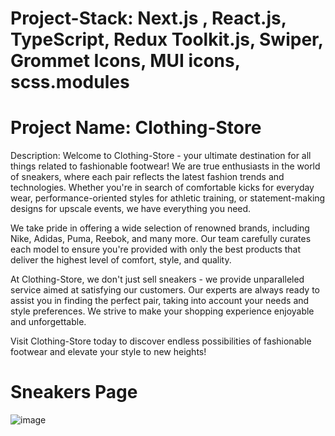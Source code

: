# Project-Stack: Next.js , React.js, TypeScript, Redux Toolkit.js, Swiper, Grommet Icons, MUI icons, scss.modules

# Project Name: Clothing-Store

Description: Welcome to Clothing-Store - your ultimate destination for all things related to fashionable footwear! We are true enthusiasts in the world of sneakers, where each pair reflects the latest fashion trends and technologies. Whether you're in search of comfortable kicks for everyday wear, performance-oriented styles for athletic training, or statement-making designs for upscale events, we have everything you need.

We take pride in offering a wide selection of renowned brands, including Nike, Adidas, Puma, Reebok, and many more. Our team carefully curates each model to ensure you're provided with only the best products that deliver the highest level of comfort, style, and quality.

At Clothing-Store, we don't just sell sneakers - we provide unparalleled service aimed at satisfying our customers. Our experts are always ready to assist you in finding the perfect pair, taking into account your needs and style preferences. We strive to make your shopping experience enjoyable and unforgettable.

Visit Clothing-Store today to discover endless possibilities of fashionable footwear and elevate your style to new heights!

# Sneakers Page

![image](https://github.com/Chaban1001/clothing-store/assets/137433410/f58886ae-495c-45d6-a691-74feb9b04e22)

